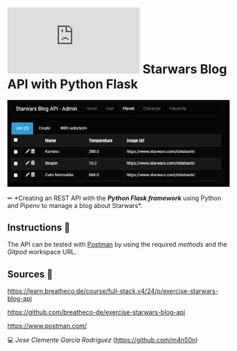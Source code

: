 # ![4Geeks Logo](http://assets.breatheco.de/apis/img/images.php?blob&random&cat=icon&tags=4geeks,16) Starwars Blog API with Python Flask

![screenshot](https://raw.githubusercontent.com/m4n50n/starwars_blog_api_with_python_flask/main/screenshot_preview.png)

✏ \*Creating an REST API with the **_Python Flask framework_** using Python and Pipenv to manage a blog about Starwars\*.

## Instructions 📄

The API can be tested with [Postman](https://www.postman.com) by using the required _methods_ and the _Gitpod_ workspace URL.

## Sources 📌

<https://learn.breatheco.de/course/full-stack.v4/24/p/exercise-starwars-blog-api>

<https://github.com/breatheco-de/exercise-starwars-blog-api>

<https://www.postman.com/>

💻 _Jose Clemente García Rodríguez_ (<https://github.com/m4n50n>)
